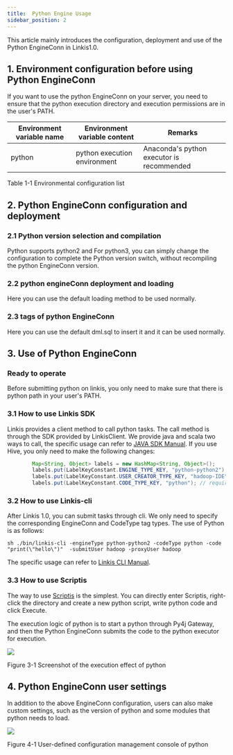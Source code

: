 ```yaml
---
title:  Python Engine Usage
sidebar_position: 2
---
```


This article mainly introduces the configuration, deployment and use of the Python EngineConn in Linkis1.0.

## 1. Environment configuration before using Python EngineConn

If you want to use the python EngineConn on your server, you need to ensure that the python execution directory and execution permissions are in the user's PATH.

| Environment variable name | Environment variable content | Remarks |
|------------|-----------------|--------------------------------|
| python | python execution environment | Anaconda's python executor is recommended |

Table 1-1 Environmental configuration list

## 2. Python EngineConn configuration and deployment

### 2.1 Python version selection and compilation

Python supports python2 and
For python3, you can simply change the configuration to complete the Python version switch, without recompiling the python EngineConn version.

### 2.2 python engineConn deployment and loading

Here you can use the default loading method to be used normally.

### 2.3 tags of python EngineConn

Here you can use the default dml.sql to insert it and it can be used normally.

## 3. Use of Python EngineConn

### Ready to operate

Before submitting python on linkis, you only need to make sure that there is python path in your user's PATH.

### 3.1 How to use Linkis SDK

Linkis  provides a client method to call python tasks. The call method is through the SDK provided by LinkisClient. We provide java and scala two ways to call, the specific usage can refer to [JAVA SDK Manual](user_guide/sdk_manual.md).
If you use Hive, you only need to make the following changes:
```java
        Map<String, Object> labels = new HashMap<String, Object>();
        labels.put(LabelKeyConstant.ENGINE_TYPE_KEY, "python-python2"); // required engineType Label
        labels.put(LabelKeyConstant.USER_CREATOR_TYPE_KEY, "hadoop-IDE");// required execute user and creator
        labels.put(LabelKeyConstant.CODE_TYPE_KEY, "python"); // required codeType
```

### 3.2 How to use Linkis-cli

After Linkis 1.0, you can submit tasks through cli. We only need to specify the corresponding EngineConn and CodeType tag types. The use of Python is as follows:
```shell
sh ./bin/linkis-cli -engineType python-python2 -codeType python -code "print(\"hello\")"  -submitUser hadoop -proxyUser hadoop
```
The specific usage can refer to [Linkis CLI Manual](user_guide/linkiscli_manual.md).

### 3.3 How to use Scriptis

The way to use [Scriptis](https://github.com/WeBankFinTech/Scriptis) is the simplest. You can directly enter Scriptis, right-click the directory and create a new python script, write python code and click Execute.

The execution logic of python is to start a python through Py4j
Gateway, and then the Python EngineConn submits the code to the python executor for execution.

![](/Images/EngineUsage/python-run.png)

Figure 3-1 Screenshot of the execution effect of python

## 4. Python EngineConn user settings

In addition to the above EngineConn configuration, users can also make custom settings, such as the version of python and some modules that python needs to load.

![](/Images/EngineUsage/python-config.png)

Figure 4-1 User-defined configuration management console of python